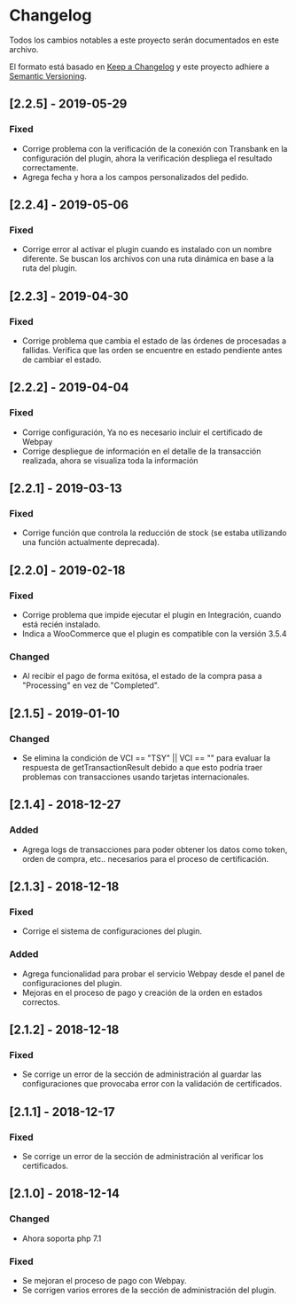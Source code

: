 # Changelog
Todos los cambios notables a este proyecto serán documentados en este archivo.

El formato está basado en [Keep a Changelog](http://keepachangelog.com/en/1.0.0/)
y este proyecto adhiere a [Semantic Versioning](http://semver.org/spec/v2.0.0.html).

## [2.2.5] - 2019-05-29
### Fixed
- Corrige problema con la verificación de la conexión con Transbank en la configuración del plugin, ahora la verificación despliega el resultado correctamente.
- Agrega fecha y hora a los campos personalizados del pedido.

## [2.2.4] - 2019-05-06
### Fixed
- Corrige error al activar el plugin cuando es instalado con un nombre diferente. Se buscan los archivos con una ruta dinámica en base a la ruta del plugin.

## [2.2.3] - 2019-04-30
### Fixed
- Corrige problema que cambia el estado de las órdenes de procesadas a fallidas. Verifica que las orden se encuentre en estado pendiente antes de cambiar el estado.

## [2.2.2] - 2019-04-04
### Fixed
- Corrige configuración, Ya no es necesario incluir el certificado de Webpay
- Corrige despliegue de información en el detalle de la transacción realizada, ahora se visualiza toda la información

## [2.2.1] - 2019-03-13
### Fixed
- Corrige función que controla la reducción de stock (se estaba utilizando una función actualmente deprecada).

## [2.2.0] - 2019-02-18
### Fixed
- Corrige problema que impide ejecutar el plugin en Integración, cuando está recién instalado.
- Indica a WooCommerce que el plugin es compatible con la versión 3.5.4
### Changed
- Al recibir el pago de forma exitósa, el estado de la compra pasa a "Processing" en vez de "Completed".

## [2.1.5] - 2019-01-10
### Changed
- Se elimina la condición de VCI == "TSY" || VCI == "" para evaluar la respuesta de getTransactionResult debido a que
esto podría traer problemas con transacciones usando tarjetas internacionales.

## [2.1.4] - 2018-12-27
### Added
- Agrega logs de transacciones para poder obtener los datos como token, orden de compra, etc.. necesarios para el proceso de certificación.

## [2.1.3] - 2018-12-18
### Fixed
- Corrige el sistema de configuraciones del plugin.
### Added
- Agrega funcionalidad para probar el servicio Webpay desde el panel de configuraciones del plugin.
- Mejoras en el proceso de pago y creación de la orden en estados correctos.

## [2.1.2] - 2018-12-18
### Fixed
- Se corrige un error de la sección de administración al guardar las configuraciones que provocaba error con la validación de certificados.

## [2.1.1] - 2018-12-17
### Fixed
- Se corrige un error de la sección de administración al verificar los certificados.

## [2.1.0] - 2018-12-14
### Changed
- Ahora soporta php 7.1
### Fixed
- Se mejoran el proceso de pago con Webpay.
- Se corrigen varios errores de la sección de administración del plugin.
